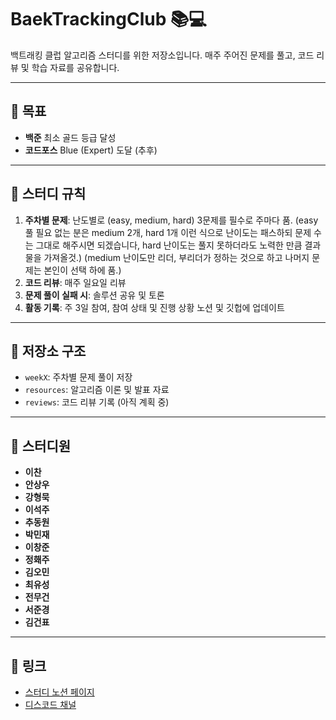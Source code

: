 # BaekTrackingClub 📚💻
백트래킹 클럽 알고리즘 스터디를 위한 저장소입니다. 매주 주어진 문제를 풀고, 코드 리뷰 및 학습 자료를 공유합니다.

---

## 🎯 목표
- **백준** 최소 골드 등급 달성
- **코드포스** Blue (Expert) 도달 (추후)

---

## 📅 스터디 규칙
1. **주차별 문제**: 난도별로 (easy, medium, hard) 3문제를 필수로 주마다 품. (easy 풀 필요 없는 분은 medium 2개, hard 1개 이런 식으로 난이도는 패스하되 문제 수는 그대로 해주시면 되겠습니다, hard 난이도는 풀지 못하더라도 노력한 만큼 결과물을 가져올것.) (medium 난이도만 리더, 부리더가 정하는 것으로 하고 나머지 문제는 본인이 선택 하에 품.)
2. **코드 리뷰**: 매주 일요일 리뷰
3. **문제 풀이 실패 시**: 솔루션 공유 및 토론
4. **활동 기록**: 주 3일 참여, 참여 상태 및 진행 상황 노션 및 깃헙에 업데이트

---

## 📂 저장소 구조
- `weekX`: 주차별 문제 풀이 저장
- `resources`: 알고리즘 이론 및 발표 자료
- `reviews`: 코드 리뷰 기록 (아직 계획 중)

---

## 👥 스터디원
- **이찬**
- **안상우**
- **강형묵**
- **이석주**
- **추동원**
- **박민재**
- **이창준**
- **정홰주**
- **김오민**
- **최유성**
- **전무건**
- **서준경**
- **김건표**

---

## 📎 링크
- [스터디 노션 페이지](https://www.notion.so/BTC-_-BaekTrackingClub-1845fa01cff18037a1ddc0e459990f36)
- [디스코드 채널]([https://discord.gg/A3FUhaRs])
